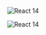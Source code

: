 ![React 14](https://github.com/anshuopinion/React-10-Projects/assets/50476777/362f03e0-1fbb-479d-b82d-9dd0a3e5dd46)

![React 14](https://github.com/anshuopinion/React-10-Projects/assets/50476777/2439f746-a57c-41a2-a623-d4be7de3df26)
